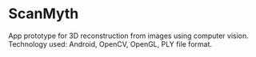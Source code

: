 ScanMyth
==========

App prototype for 3D reconstruction from images using computer vision. 
Technology used: Android, OpenCV, OpenGL, PLY file format.
